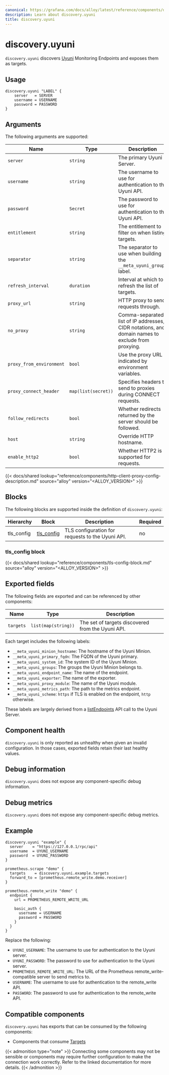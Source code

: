 ```yaml
---
canonical: https://grafana.com/docs/alloy/latest/reference/components/discovery.uyuni/
description: Learn about discovery.uyuni
title: discovery.uyuni
---
```


# discovery.uyuni

`discovery.uyuni` discovers [Uyuni][] Monitoring Endpoints and exposes them as targets.

[Uyuni]: https://www.uyuni-project.org/

## Usage

```alloy
discovery.uyuni "LABEL" {
    server   = SERVER
    username = USERNAME
    password = PASSWORD
}
```

## Arguments

The following arguments are supported:

Name                     | Type                | Description                                                                                      | Default                 | Required
-------------------------|---------------------|--------------------------------------------------------------------------------------------------|-------------------------|---------
`server`                 | `string`            | The primary Uyuni Server.                                                                        |                         | yes
`username`               | `string`            | The username to use for authentication to the Uyuni API.                                         |                         | yes
`password`               | `Secret`            | The password to use for authentication to the Uyuni API.                                         |                         | yes
`entitlement`            | `string`            | The entitlement to filter on when listing targets.                                               | `"monitoring_entitled"` | no
`separator`              | `string`            | The separator to use when building the `__meta_uyuni_groups` label.                              | `","`                   | no
`refresh_interval`       | `duration`          | Interval at which to refresh the list of targets.                                                | `1m`                    | no
`proxy_url`              | `string`            | HTTP proxy to send requests through.                                                             |                         | no
`no_proxy`               | `string`            | Comma-separated list of IP addresses, CIDR notations, and domain names to exclude from proxying. |                         | no
`proxy_from_environment` | `bool`              | Use the proxy URL indicated by environment variables.                                            | `false`                 | no
`proxy_connect_header`   | `map(list(secret))` | Specifies headers to send to proxies during CONNECT requests.                                    |                         | no
`follow_redirects`       | `bool`              | Whether redirects returned by the server should be followed.                                     | `true`                  | no
`host`                   | `string`            | Override HTTP hostname.                                                                           |                         | no
`enable_http2`           | `bool`              | Whether HTTP2 is supported for requests.                                                         | `true`                  | no

{{< docs/shared lookup="reference/components/http-client-proxy-config-description.md" source="alloy" version="<ALLOY_VERSION>" >}}

## Blocks
The following blocks are supported inside the definition of
`discovery.uyuni`:

Hierarchy  | Block          | Description                                      | Required
-----------|----------------|--------------------------------------------------|---------
tls_config | [tls_config][] | TLS configuration for requests to the Uyuni API. | no

[tls_config]: #tls_config-block

### tls_config block

{{< docs/shared lookup="reference/components/tls-config-block.md" source="alloy" version="<ALLOY_VERSION>" >}}

## Exported fields

The following fields are exported and can be referenced by other components:

Name      | Type                | Description
----------|---------------------|--------------------------------------------------
`targets` | `list(map(string))` | The set of targets discovered from the Uyuni API.

Each target includes the following labels:

* `__meta_uyuni_minion_hostname`: The hostname of the Uyuni Minion.
* `__meta_uyuni_primary_fqdn`: The FQDN of the Uyuni primary.
* `__meta_uyuni_system_id`: The system ID of the Uyuni Minion.
* `__meta_uyuni_groups`: The groups the Uyuni Minion belongs to.
* `__meta_uyuni_endpoint_name`: The name of the endpoint.
* `__meta_uyuni_exporter`: The name of the exporter.
* `__meta_uyuni_proxy_module`: The name of the Uyuni module.
* `__meta_uyuni_metrics_path`: The path to the metrics endpoint.
* `__meta_uyuni_scheme`: `https` if TLS is enabled on the endpoint, `http` otherwise.

These labels are largely derived from a [listEndpoints][] API call to the Uyuni Server.

[listEndpoints]: https://www.uyuni-project.org/uyuni-docs-api/uyuni/api/system.monitoring.html

## Component health

`discovery.uyuni` is only reported as unhealthy when given an invalid configuration.
In those cases, exported fields retain their last healthy values.

## Debug information

`discovery.uyuni` does not expose any component-specific debug information.

## Debug metrics

`discovery.uyuni` does not expose any component-specific debug metrics.

## Example

```alloy
discovery.uyuni "example" {
  server    = "https://127.0.0.1/rpc/api"
  username  = UYUNI_USERNAME
  password  = UYUNI_PASSWORD
}

prometheus.scrape "demo" {
  targets    = discovery.uyuni.example.targets
  forward_to = [prometheus.remote_write.demo.receiver]
}

prometheus.remote_write "demo" {
  endpoint {
    url = PROMETHEUS_REMOTE_WRITE_URL

    basic_auth {
      username = USERNAME
      password = PASSWORD
    }
  }
}
```
Replace the following:
  - `UYUNI_USERNAME`: The username to use for authentication to the Uyuni server.
  - `UYUNI_PASSWORD`: The password to use for authentication to the Uyuni server.
  - `PROMETHEUS_REMOTE_WRITE_URL`: The URL of the Prometheus remote_write-compatible server to send metrics to.
  - `USERNAME`: The username to use for authentication to the remote_write API.
  - `PASSWORD`: The password to use for authentication to the remote_write API.

<!-- START GENERATED COMPATIBLE COMPONENTS -->

## Compatible components

`discovery.uyuni` has exports that can be consumed by the following components:

- Components that consume [Targets](../../compatibility/#targets-consumers)

{{< admonition type="note" >}}
Connecting some components may not be sensible or components may require further configuration to make the connection work correctly.
Refer to the linked documentation for more details.
{{< /admonition >}}

<!-- END GENERATED COMPATIBLE COMPONENTS -->
